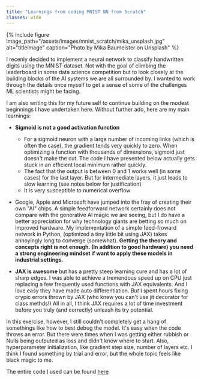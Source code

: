 ```yaml
---
title: "Learnings from coding MNIST NN from Scratch"
classes: wide
---
```


{% include figure image_path="/assets/images/mnist_scratch/mika_unsplash.jpg" alt="titleimage" caption="Photo by Mika Baumeister on Unsplash" %}

I recenly decided to implement a neural network to classify handwritten digits using the MNIST dataset. Not with the goal of climbing the leaderboard in some data science competition but to look closely at the building blocks of the AI systems we are all surrounded by. I wanted to work through the details once myself to get a sense of some of the challenges ML scientists might be facing. 

I am also writing this for my future self to continue building on the modest beginnings I have undertaken here. Without further ado, here are my main learnings:

- **Sigmoid is not a good activation function**
  - For a sigmoid neuron with a large number of incoming links (which is often the case), the gradient tends very quickly to zero. When optimizing a function with thousands of dimensions, sigmoid just doesn't make the cut. The code I have presented below actually gets stuck in an efficient local minimum rather quickly.
  - The fact that the output is between 0 and 1 works well (in some cases) for the last layer. But for intermediate layers, it just leads to slow learning (see notes below for justification)
  - It is very susceptible to numerical overflow

- Google, Apple and Microsoft have jumped into the fray of creating their own "AI" chips. A simple feedforward network certainly does not compare with the generative AI magic we are seeing, but I do have a better appreciation for why technology giants are betting so much on improved hardware. My implementation of a simple feed-froward network in Python, (optimized a tiny little bit using JAX) takes annoyingly long to converge (somewhat). **Getting the theory and concepts right is not enough. (In addition to good hardware) you need a strong engineering mindset if want to apply these models in industrial settings.**

- **JAX is awesome** but has a pretty steep learning cure and has a lot of sharp edges. I was able to achieve a tremendous speed up on CPU just replacing a few frequently used functions with JAX equivalents. And I love easy they have made auto differentiation. *But* I spent hours fixing crypic errors thrown by JAX (who knew you can't use jit decorator for class methds!) All in all, I think JAX requires a lot of time investment before you truly (and correctly) unleash its try potential.

In this exercise, however, I still couldn't completely get a hang of somethings like how to best debug the model. It's easy when the code throws an error. But there were times when I was getting either rubbish or Nulls being outputed as loss and didn't know where to start. Also, hyperparameter initialization, like gradient step size, number of layers etc. I think I found something by trial and error, but the whole topic feels like black magic to me.

<script src="https://gist.github.com/pareshnakhe/44173c35388c43477aa016a57ccdd874.js"></script>

The entire code I used can be found [here](https://github.com/pareshnakhe/SundayAfternoonProjects/tree/master/mnist)